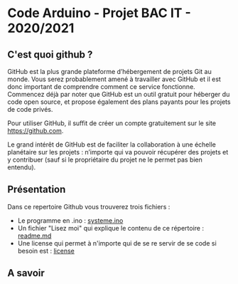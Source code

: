 # Code Arduino - Projet BAC IT - 2020/2021


## C'est quoi github ?

GitHub est la plus grande plateforme d’hébergement de projets Git au monde. Vous serez probablement amené à travailler avec GitHub et il est donc important de comprendre comment ce service fonctionne.
Commencez déjà par noter que GitHub est un outil gratuit pour héberger du code open source, et propose également des plans payants pour les projets de code privés.

Pour utiliser GitHub, il suffit de créer un compte gratuitement sur le site https://github.com.

Le grand intérêt de GitHub est de faciliter la collaboration à une échelle planétaire sur les projets : n’importe qui va pouvoir récupérer des projets et y contribuer (sauf si le propriétaire du projet ne le permet pas bien entendu).

## Présentation

Dans ce repertoire Github vous trouverez trois fichiers : 

* Le programme en .ino : [systeme.ino](https://github.com/matteo630/arduino-bacit/blob/main/system.ino)
* Un fichier "Lisez moi" qui explique le contenu de ce répertoire : [readme.md](https://github.com/matteo630/arduino-bacit/blob/main/README.md)
* Une license qui permet à n'importe qui de se re servir de se code si besoin est : [license](https://github.com/matteo630/arduino-bacit/blob/main/LICENSE) 


## A savoir
